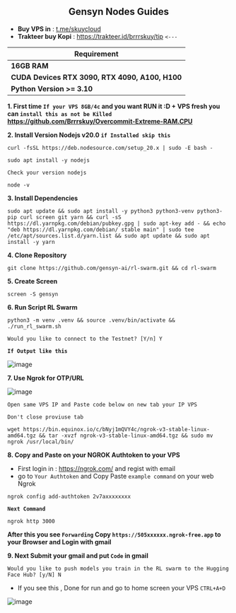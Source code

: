# <h2 align=center>Gensyn Nodes Guides </h2>
- **Buy VPS in** : [t.me/skuycloud](t.me/skuycloud)
- **Trakteer buy Kopi** : https://trakteer.id/brrrskuy/tip `<---`

| **Requirement**                                    |
|----------------------------------------------------|                      
|  **16GB RAM**                                      |
|  **CUDA Devices  RTX 3090, RTX 4090, A100, H100**  |
|  **Python Version	>= 3.10**                        |

**1. First time `If your VPS 8GB/4c` and you want RUN it :D + VPS fresh you can `install this as not be Killed` https://github.com/Brrrskuy/Overcommit-Extreme-RAM.CPU**


**2. Install Version Nodejs v20.0 `if Installed skip this`**
```
curl -fsSL https://deb.nodesource.com/setup_20.x | sudo -E bash -
```
```
sudo apt install -y nodejs
```
`Check your version nodejs`
```
node -v
```
**3. Install Dependencies**
```
sudo apt update && sudo apt install -y python3 python3-venv python3-pip curl screen git yarn && curl -sS https://dl.yarnpkg.com/debian/pubkey.gpg | sudo apt-key add - && echo "deb https://dl.yarnpkg.com/debian/ stable main" | sudo tee /etc/apt/sources.list.d/yarn.list && sudo apt update && sudo apt install -y yarn
```
**4. Clone Repository**
```
git clone https://github.com/gensyn-ai/rl-swarm.git && cd rl-swarm
```
**5. Create Screen**
```
screen -S gensyn
```
**6. Run Script RL Swarm**
```
python3 -m venv .venv && source .venv/bin/activate && ./run_rl_swarm.sh
```
`Would you like to connect to the Testnet? [Y/n] Y`

**`If Output like this`**

![image](https://github.com/user-attachments/assets/8287cc36-5425-4eb5-b17a-1d1115119c1b)

**7. Use Ngrok for OTP/URL**

![image](https://github.com/user-attachments/assets/a9c09501-65cb-4b12-9e65-8eb9bfc8bf00)

`Open same VPS IP and Paste code below on new tab your IP VPS`

`Don't close proviuse tab`
```
wget https://bin.equinox.io/c/bNyj1mQVY4c/ngrok-v3-stable-linux-amd64.tgz && tar -xvzf ngrok-v3-stable-linux-amd64.tgz && sudo mv ngrok /usr/local/bin/
```
**8. Copy and Paste on your NGROK Authtoken to your VPS**
- First login in : https://ngrok.com/ and regist with email
- go to `Your Authtoken` and Copy Paste `example command` on your web Ngrok
```
ngrok config add-authtoken 2v7axxxxxxxx
```
**`Next Command`**
```
ngrok http 3000
```
**After this you see `Forwarding` Copy `https://505xxxxxx.ngrok-free.app` to your Browser and Login with gmail**

**9. Next Submit your gmail and put `Code` in gmail**

`Would you like to push models you train in the RL swarm to the Hugging Face Hub? [y/N] N`

- If you see this , Done for run and go to home screen your VPS `CTRL+A+D`

![image](https://github.com/user-attachments/assets/78dd7960-f2d7-48d8-826b-9cdef3345ac4)
